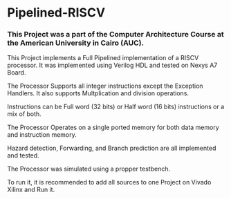 # Pipelined-RISCV
### This Project was a part of the Computer Architecture Course at the American University in Cairo (AUC).

This Project implements a Full Pipelined implementation of a RISCV processor. It was implemented using Verilog HDL and tested on Nexys A7 Board.

The Processor Supports all integer instructions except the Exception Handlers. It also supports Multplication and division operations. 

Instructions can be Full word (32 bits) or Half word (16 bits) instructions or a mix of both. 

The Processor Operates on a single ported memory for both data memory and instruction memory.

Hazard detection, Forwarding, and Branch prediction are all implemented and tested.

The Processor was simulated using a propper testbench.

To run it, it is recommended to add all sources to one Project on Vivado Xilinx and Run it.


